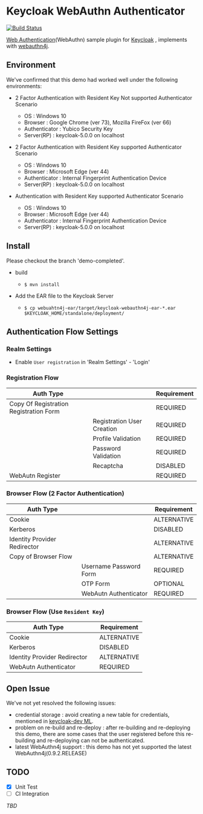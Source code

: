 # Keycloak WebAuthn Authenticator

[![Build Status](https://travis-ci.org/webauthn4j/keycloak-webauthn-authenticator.svg?branch=master)](https://travis-ci.org/webauthn4j/keycloak-webauthn-authenticator)

[Web Authentication](https://www.w3.org/TR/webauthn/)(WebAuthn) sample plugin for [Keycloak](https://www.keycloak.org) , implements with [webauthn4j](https://github.com/webauthn4j/webauthn4j).

## Environment

We've confirmed that this demo had worked well under the following environments:

- 2 Factor Authentication with Resident Key Not supported Authenticator Scenario

  - OS : Windows 10
  - Browser : Google Chrome (ver 73), Mozilla FireFox (ver 66)
  - Authenticator : Yubico Security Key
  - Server(RP) : keycloak-5.0.0 on localhost

- 2 Factor Authentication with Resident Key supported Authenticator Scenario

  - OS : Windows 10
  - Browser : Microsoft Edge (ver 44)
  - Authenticator : Internal Fingerprint Authentication Device
  - Server(RP) : keycloak-5.0.0 on localhost

- Authentication with Resident Key supported Authenticator Scenario

  - OS : Windows 10
  - Browser : Microsoft Edge (ver 44)
  - Authenticator : Internal Fingerprint Authentication Device
  - Server(RP) : keycloak-5.0.0 on localhost

## Install

Please checkout the branch 'demo-completed'.

- build

  - `$ mvn install`

- Add the EAR file to the Keycloak Server
  - `$ cp webuahtn4j-ear/target/keycloak-webauthn4j-ear-*.ear $KEYCLOAK_HOME/standalone/deployment/`

## Authentication Flow Settings

### Realm Settings

- Enable `User registration` in 'Realm Settings' - 'Login'

### Registration Flow

| Auth Type                              |                            | Requirement |
| -------------------------------------- | -------------------------- | ----------- |
| Copy Of Registration Registration Form |                            | REQUIRED    |
|                                        | Registration User Creation | REQUIRED    |
|                                        | Profile Validation         | REQUIRED    |
|                                        | Password Validation        | REQUIRED    |
|                                        | Recaptcha                  | DISABLED    |
| WebAutn Register                       |                            | REQUIRED    |

### Browser Flow (2 Factor Authentication)

| Auth Type                    |                        | Requirement |
| ---------------------------- | ---------------------- | ----------- |
| Cookie                       |                        | ALTERNATIVE |
| Kerberos                     |                        | DISABLED    |
| Identity Provider Redirector |                        | ALTERNATIVE |
| Copy of Browser Flow         |                        | ALTERNATIVE |
|                              | Username Password Form | REQUIRED    |
|                              | OTP Form               | OPTIONAL    |
|                              | WebAutn Authenticator  | REQUIRED    |

### Browser Flow (Use `Resident Key`)

| Auth Type                    |     | Requirement |
| ---------------------------- | --- | ----------- |
| Cookie                       |     | ALTERNATIVE |
| Kerberos                     |     | DISABLED    |
| Identity Provider Redirector |     | ALTERNATIVE |
| WebAutn Authenticator        |     | REQUIRED    |

## Open Issue

We've not yet resolved the following issues:

- credential storage : avoid creating a new table for credentials, mentioned in [keycloak-dev ML](http://lists.jboss.org/pipermail/keycloak-dev/2019-March/011837.html).
- problem on re-build and re-deploy : after re-building and re-deploying this demo, there are some cases that the user registered before this re-building and re-deploying can not be authenticated.
- latest WebAuthn4j support : this demo has not yet supported the latest WebAuthn4j(0.9.2.RELEASE)

## TODO

- [x] Unit Test
- [ ] CI Integration

_TBD_
